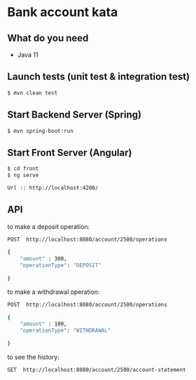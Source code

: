 # Bank account kata

## What do you need
- Java 11

## Launch tests (unit test & integration test)
```bash
$ mvn clean test
```

## Start Backend Server (Spring)
```bash
$ mvn spring-boot:run
```

## Start Front Server (Angular)
```bash
$ cd front
$ ng serve

Url :: http://localhost:4200/
```

## API
to make a deposit operation:
```bash
POST  http://localhost:8080/account/2500/operations
 
{
	"amount" : 300,
	"operationType": "DEPOSIT"
	
}
```

to make a withdrawal operation:
```bash
POST  http://localhost:8080/account/2500/operations
 
{
	"amount" : 100,
	"operationType": "WITHDRAWAL"
	
}
```

to see the history:
```bash
GET  http://localhost:8080/account/2500/account-statement
```
